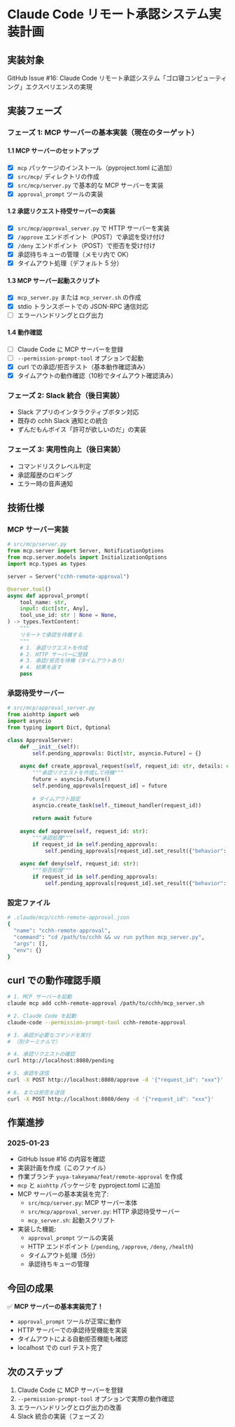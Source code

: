 # Claude Code リモート承認システム実装計画

## 実装対象
GitHub Issue #16: Claude Code リモート承認システム「ゴロ寝コンピューティング」エクスペリエンスの実現

## 実装フェーズ

### フェーズ 1: MCP サーバーの基本実装（現在のターゲット）

#### 1.1 MCP サーバーのセットアップ
- [x] `mcp` パッケージのインストール（pyproject.toml に追加）
- [x] `src/mcp/` ディレクトリの作成
- [x] `src/mcp/server.py` で基本的な MCP サーバーを実装
- [x] `approval_prompt` ツールの実装

#### 1.2 承認リクエスト待受サーバーの実装
- [x] `src/mcp/approval_server.py` で HTTP サーバーを実装
- [x] `/approve` エンドポイント（POST）で承認を受け付け
- [x] `/deny` エンドポイント（POST）で拒否を受け付け
- [x] 承認待ちキューの管理（メモリ内で OK）
- [x] タイムアウト処理（デフォルト 5 分）

#### 1.3 MCP サーバー起動スクリプト
- [x] `mcp_server.py` または `mcp_server.sh` の作成
- [x] stdio トランスポートでの JSON-RPC 通信対応
- [ ] エラーハンドリングとログ出力

#### 1.4 動作確認
- [ ] Claude Code に MCP サーバーを登録
- [ ] `--permission-prompt-tool` オプションで起動
- [x] curl での承認/拒否テスト（基本動作確認済み）
- [x] タイムアウトの動作確認（10秒でタイムアウト確認済み）

### フェーズ 2: Slack 統合（後日実装）
- Slack アプリのインタラクティブボタン対応
- 既存の cchh Slack 通知との統合
- ずんだもんボイス「許可が欲しいのだ」の実装

### フェーズ 3: 実用性向上（後日実装）
- コマンドリスクレベル判定
- 承認履歴のロギング
- エラー時の音声通知

## 技術仕様

### MCP サーバー実装

```python
# src/mcp/server.py
from mcp.server import Server, NotificationOptions
from mcp.server.models import InitializationOptions
import mcp.types as types

server = Server("cchh-remote-approval")

@server.tool()
async def approval_prompt(
    tool_name: str,
    input: dict[str, Any],
    tool_use_id: str | None = None,
) -> types.TextContent:
    """
    リモートで承認を待機する
    """
    # 1. 承認リクエストを作成
    # 2. HTTP サーバーに登録
    # 3. 承認/拒否を待機（タイムアウトあり）
    # 4. 結果を返す
    pass
```

### 承認待受サーバー

```python
# src/mcp/approval_server.py
from aiohttp import web
import asyncio
from typing import Dict, Optional

class ApprovalServer:
    def __init__(self):
        self.pending_approvals: Dict[str, asyncio.Future] = {}
    
    async def create_approval_request(self, request_id: str, details: dict):
        """承認リクエストを作成して待機"""
        future = asyncio.Future()
        self.pending_approvals[request_id] = future
        
        # タイムアウト設定
        asyncio.create_task(self._timeout_handler(request_id))
        
        return await future
    
    async def approve(self, request_id: str):
        """承認処理"""
        if request_id in self.pending_approvals:
            self.pending_approvals[request_id].set_result({"behavior": "allow"})
    
    async def deny(self, request_id: str):
        """拒否処理"""
        if request_id in self.pending_approvals:
            self.pending_approvals[request_id].set_result({"behavior": "deny"})
```

### 設定ファイル

```bash
# .claude/mcp/cchh-remote-approval.json
{
  "name": "cchh-remote-approval",
  "command": "cd /path/to/cchh && uv run python mcp_server.py",
  "args": [],
  "env": {}
}
```

## curl での動作確認手順

```bash
# 1. MCP サーバーを起動
claude mcp add cchh-remote-approval /path/to/cchh/mcp_server.sh

# 2. Claude Code を起動
claude-code --permission-prompt-tool cchh-remote-approval

# 3. 承認が必要なコマンドを実行
# （別ターミナルで）

# 4. 承認リクエストの確認
curl http://localhost:8080/pending

# 5. 承認を送信
curl -X POST http://localhost:8080/approve -d '{"request_id": "xxx"}'

# 6. または拒否を送信
curl -X POST http://localhost:8080/deny -d '{"request_id": "xxx"}'
```

## 作業進捗

### 2025-01-23
- GitHub Issue #16 の内容を確認
- 実装計画を作成（このファイル）
- 作業ブランチ `yuya-takeyama/feat/remote-approval` を作成
- `mcp` と `aiohttp` パッケージを pyproject.toml に追加
- MCP サーバーの基本実装を完了:
  - `src/mcp/server.py`: MCP サーバー本体
  - `src/mcp/approval_server.py`: HTTP 承認待受サーバー
  - `mcp_server.sh`: 起動スクリプト
- 実装した機能:
  - `approval_prompt` ツールの実装
  - HTTP エンドポイント (`/pending`, `/approve`, `/deny`, `/health`)
  - タイムアウト処理（5分）
  - 承認待ちキューの管理

## 今回の成果

✅ **MCP サーバーの基本実装完了！**
- `approval_prompt` ツールが正常に動作
- HTTP サーバーでの承認待受機能を実装
- タイムアウトによる自動拒否機能も確認
- localhost での curl テスト完了

## 次のステップ
1. Claude Code に MCP サーバーを登録
2. `--permission-prompt-tool` オプションで実際の動作確認
3. エラーハンドリングとログ出力の改善
4. Slack 統合の実装（フェーズ 2）